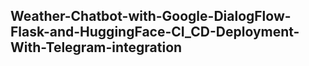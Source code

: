 ## Weather-Chatbot-with-Google-DialogFlow-Flask-and-HuggingFace-CI_CD-Deployment-With-Telegram-integration


